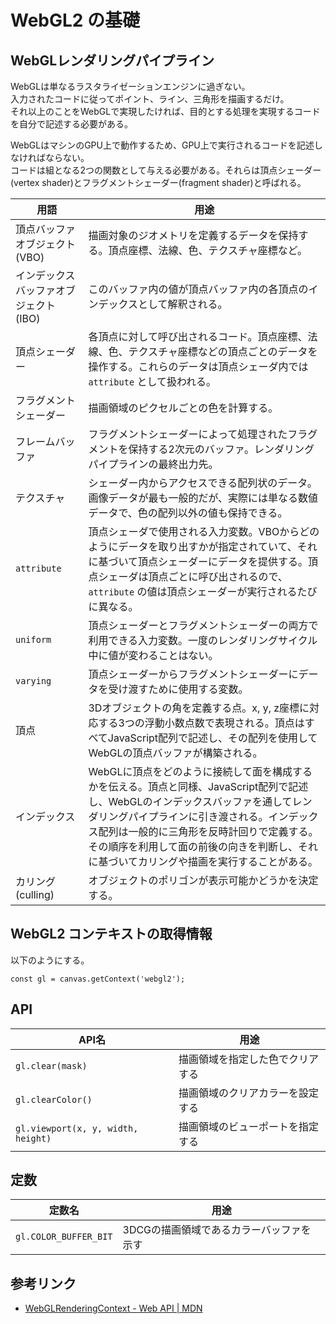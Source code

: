 # WebGL2 の基礎

## WebGLレンダリングパイプライン

WebGLは単なるラスタライゼーションエンジンに過ぎない。  
入力されたコードに従ってポイント、ライン、三角形を描画するだけ。  
それ以上のことをWebGLで実現したければ、目的とする処理を実現するコードを自分で記述する必要がある。

WebGLはマシンのGPU上で動作するため、GPU上で実行されるコードを記述しなければならない。  
コードは組となる2つの関数として与える必要がある。それらは頂点シェーダー(vertex shader)とフラグメントシェーダー(fragment shader)と呼ばれる。  

|用語|用途|
|---|---|
|頂点バッファオブジェクト (VBO)|描画対象のジオメトリを定義するデータを保持する。頂点座標、法線、色、テクスチャ座標など。|
|インデックスバッファオブジェクト (IBO)|このバッファ内の値が頂点バッファ内の各頂点のインデックスとして解釈される。|
|頂点シェーダー|各頂点に対して呼び出されるコード。頂点座標、法線、色、テクスチャ座標などの頂点ごとのデータを操作する。これらのデータは頂点シェーダ内では `attribute` として扱われる。|
|フラグメントシェーダー|描画領域のピクセルごとの色を計算する。|
|フレームバッファ|フラグメントシェーダーによって処理されたフラグメントを保持する2次元のバッファ。レンダリングパイプラインの最終出力先。|
|テクスチャ|シェーダー内からアクセスできる配列状のデータ。画像データが最も一般的だが、実際には単なる数値データで、色の配列以外の値も保持できる。|
|`attribute`|頂点シェーダで使用される入力変数。VBOからどのようにデータを取り出すかが指定されていて、それに基づいて頂点シェーダーにデータを提供する。頂点シェーダは頂点ごとに呼び出されるので、 `attribute` の値は頂点シェーダーが実行されるたびに異なる。|
|`uniform`|頂点シェーダーとフラグメントシェーダーの両方で利用できる入力変数。一度のレンダリングサイクル中に値が変わることはない。|
|`varying`|頂点シェーダーからフラグメントシェーダーにデータを受け渡すために使用する変数。|
|頂点|3Dオブジェクトの角を定義する点。x, y, z座標に対応する3つの浮動小数点数で表現される。頂点はすべてJavaScript配列で記述し、その配列を使用してWebGLの頂点バッファが構築される。|
|インデックス|WebGLに頂点をどのように接続して面を構成するかを伝える。頂点と同様、JavaScript配列で記述し、WebGLのインデックスバッファを通してレンダリングパイプラインに引き渡される。インデックス配列は一般的に三角形を反時計回りで定義する。その順序を利用して面の前後の向きを判断し、それに基づいてカリングや描画を実行することがある。|
|カリング (culling)|オブジェクトのポリゴンが表示可能かどうかを決定する。|

## WebGL2 コンテキストの取得情報

以下のようにする。

```
const gl = canvas.getContext('webgl2');
```

## API

|API名|用途|
|---|---|
|`gl.clear(mask)`|描画領域を指定した色でクリアする|
|`gl.clearColor()`|描画領域のクリアカラーを設定する|
|`gl.viewport(x, y, width, height)`|描画領域のビューポートを指定する|

## 定数

|定数名|用途|
|---|---|
|`gl.COLOR_BUFFER_BIT`|3DCGの描画領域であるカラーバッファを示す|

## 参考リンク

- [WebGLRenderingContext - Web API | MDN](https://developer.mozilla.org/ja/docs/Web/API/WebGLRenderingContext/)
